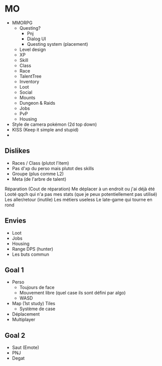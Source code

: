 # MO

- MMORPG
    - Questing?
        - Pnj
        - Dialog UI
        - Questing system (placement)
    - Level design
    - XP
    - Skill
    - Class
    - Race
    - TalentTree
    - Inventory
    - Loot
    - Social
    - Mounts
    - Dungeon & Raids
    - Jobs
    - PvP
    - Housing
- Style de camera pokémon (2d top down)
- KISS (Keep it simple and stupid)
- 


## Dislikes

- Races / Class (plutot l'item)
- Pas d'xp du perso mais plutot des skills
- Groupe (plus comme L2)
- Meta (de l'arbre de talent)


Réparation (Cout de réparation)
Me déplacer à un endroit ou j'ai déjà été
Looté qqch qui n'a pas mes stats (que je peux potentiellement pas utilisé)
Les aller/retour (inutile)
Les métiers useless
Le late-game qui tourne en rond

## Envies 
- Loot
- Jobs
- Housing
- Range DPS (hunter)
- Les buts commun

## Goal 1

- Perso
    - Toujours de face
    - Mouvement libre (quel case ils sont défini par algo)
    - WASD
- Map (1st study) Tiles
    - Système de case
- Déplacement
- Multiplayer


## Goal 2

- Saut (Emote)
- PNJ
- Degat